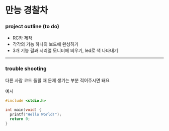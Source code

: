 만능 경찰차
=============
### project outline (to do)
* RC카 제작
* 각각의 기능 하나의 보드에 완성하기
* 3개 기능 결과 시리얼 모니터에 띄우기, led로 색 나타내기

***



### trouble shooting
다른 사람 코드 돌릴 때 문제 생기는 부분 적어주시면 돼요

예시
```C
#include <stdio.h>

int main(void) {
  printf("Hello World!");
  return 0;
}
```
